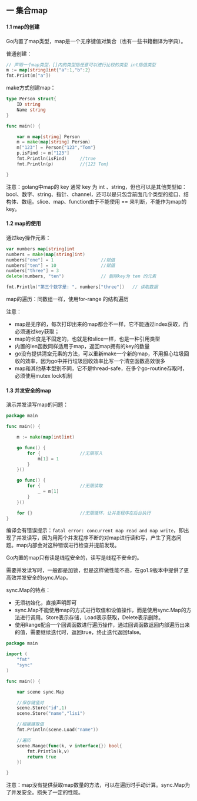 ## 一 集合map

#### 1.1 map的创建

Go内置了map类型，map是一个无序键值对集合（也有一些书籍翻译为字典）。  

普通创建：
```go
// 声明一个map类型，[]内的类型指任意可以进行比较的类型 int指值类型
m := map[string]int{"a":1,"b":2}
fmt.Print(m["a"])
```

make方式创建map：
```go
type Person struct{
	ID string
	Name string
}

func main() {

	var m map[string] Person				
	m = make(map[string] Person)
	m["123"] = Person{"123","Tom"}
	p,isFind := m["123"]
	fmt.Println(isFind)		//true
	fmt.Println(p)			//{123 Tom}

}
```

注意：golang中map的 key 通常 key 为 int 、string，但也可以是其他类型如：bool、数字、string、指针、channel，还可以是只包含前面几个类型的接口、结构体、数组。slice、map、function由于不能使用 == 来判断，不能作为map的key。  

#### 1.2 map的使用

通过key操作元素：
```go
var numbers map[string]int
numbers = make(map[string]int)
numbers["one"] = 1 					//赋值
numbers["ten"] = 10 				//赋值
numbers["three"] = 3
delete(numbers, "ten") 				// 删除key为 ten 的元素

fmt.Println("第三个数字是: ", numbers["three"]) 	// 读取数据
```

map的遍历：同数组一样，使用for-range 的结构遍历  

注意：
- map是无序的，每次打印出来的map都会不一样，它不能通过index获取，而必须通过key获取；
- map的长度是不固定的，也就是和slice一样，也是一种引用类型	
- 内置的len函数同样适用于map，返回map拥有的key的数量
- go没有提供清空元素的方法，可以重新make一个新的map，不用担心垃圾回收的效率，因为go中并行垃圾回收效率比写一个清空函数高效很多
- map和其他基本型别不同，它不是thread-safe，在多个go-routine存取时，必须使用mutex lock机制

#### 1.3 并发安全的map

演示并发读写map的问题：
```go
package main

func main() {

	m := make(map[int]int)

	go func() {			
		for {				//无限写入
			m[1] = 1
		}
	}()

	go func() {
		for {				//无限读取
			_ = m[1]
		}
	}()

	for {}					//无限循环，让并发程序在后台执行
}
```

编译会有错误提示：`fatal error: concurrent map read and map write`，即出现了并发读写，因为用两个并发程序不断的对map进行读和写，产生了竞态问题。map内部会对这种错误进行检查并提前发现。   

Go内置的map只有读是线程安全的，读写是线程不安全的。  

需要并发读写时，一般都是加锁，但是这样做性能不高，在go1.9版本中提供了更高效并发安全的sync.Map。  

sync.Map的特点：
- 无须初始化，直接声明即可
- sync.Map不能使用map的方式进行取值和设值操作，而是使用sync.Map的方法进行调用。Store表示存储，Load表示获取，Delete表示删除。 
- 使用Range配合一个回调函数进行遍历操作，通过回调函数返回内部遍历出来的值，需要继续迭代时，返回true，终止迭代返回false。

```go
package main

import (
	"fmt"
	"sync"
)

func main() {

	var scene sync.Map

	//保存键值对
	scene.Store("id",1)
	scene.Store("name","lisi")

	//根据键取值
	fmt.Println(scene.Load("name"))			

	//遍历
	scene.Range(func(k, v interface{}) bool{
		fmt.Println(k,v)
		return true
	})

}
```

注意：map没有提供获取map数量的方法，可以在遍历时手动计算。sync.Map为了并发安全。损失了一定的性能。